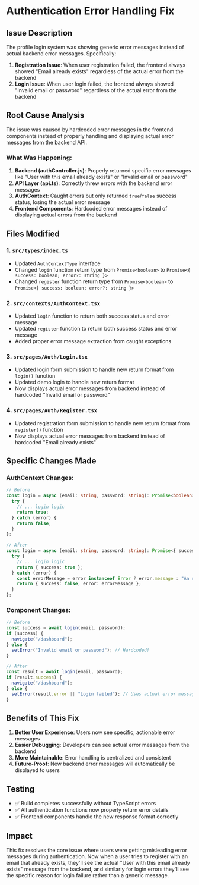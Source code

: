# Authentication Error Handling Fix

## Issue Description

The profile login system was showing generic error messages instead of actual backend error messages. Specifically:

1. **Registration Issue**: When user registration failed, the frontend always showed "Email already exists" regardless of the actual error from the backend
2. **Login Issue**: When user login failed, the frontend always showed "Invalid email or password" regardless of the actual error from the backend

## Root Cause Analysis

The issue was caused by hardcoded error messages in the frontend components instead of properly handling and displaying actual error messages from the backend API.

### What Was Happening:

1. **Backend (authController.js)**: Properly returned specific error messages like "User with this email already exists" or "Invalid email or password"
2. **API Layer (api.ts)**: Correctly threw errors with the backend error messages
3. **AuthContext**: Caught errors but only returned `true`/`false` success status, losing the actual error message
4. **Frontend Components**: Hardcoded error messages instead of displaying actual errors from the backend

## Files Modified

### 1. `src/types/index.ts`
- Updated `AuthContextType` interface
- Changed `login` function return type from `Promise<boolean>` to `Promise<{ success: boolean; error?: string }>`
- Changed `register` function return type from `Promise<boolean>` to `Promise<{ success: boolean; error?: string }>`

### 2. `src/contexts/AuthContext.tsx`
- Updated `login` function to return both success status and error message
- Updated `register` function to return both success status and error message
- Added proper error message extraction from caught exceptions

### 3. `src/pages/Auth/Login.tsx`
- Updated login form submission to handle new return format from `login()` function
- Updated demo login to handle new return format
- Now displays actual error messages from backend instead of hardcoded "Invalid email or password"

### 4. `src/pages/Auth/Register.tsx`
- Updated registration form submission to handle new return format from `register()` function  
- Now displays actual error messages from backend instead of hardcoded "Email already exists"

## Specific Changes Made

### AuthContext Changes:
```typescript
// Before
const login = async (email: string, password: string): Promise<boolean> => {
  try {
    // ... login logic
    return true;
  } catch (error) {
    return false;
  }
};

// After  
const login = async (email: string, password: string): Promise<{ success: boolean; error?: string }> => {
  try {
    // ... login logic
    return { success: true };
  } catch (error) {
    const errorMessage = error instanceof Error ? error.message : "An error occurred during login";
    return { success: false, error: errorMessage };
  }
};
```

### Component Changes:
```typescript
// Before
const success = await login(email, password);
if (success) {
  navigate("/dashboard");
} else {
  setError("Invalid email or password"); // Hardcoded!
}

// After
const result = await login(email, password);
if (result.success) {
  navigate("/dashboard");  
} else {
  setError(result.error || "Login failed"); // Uses actual error message!
}
```

## Benefits of This Fix

1. **Better User Experience**: Users now see specific, actionable error messages
2. **Easier Debugging**: Developers can see actual error messages from the backend
3. **More Maintainable**: Error handling is centralized and consistent
4. **Future-Proof**: New backend error messages will automatically be displayed to users

## Testing

- ✅ Build completes successfully without TypeScript errors
- ✅ All authentication functions now properly return error details
- ✅ Frontend components handle the new response format correctly

## Impact

This fix resolves the core issue where users were getting misleading error messages during authentication. Now when a user tries to register with an email that already exists, they'll see the actual "User with this email already exists" message from the backend, and similarly for login errors they'll see the specific reason for login failure rather than a generic message.